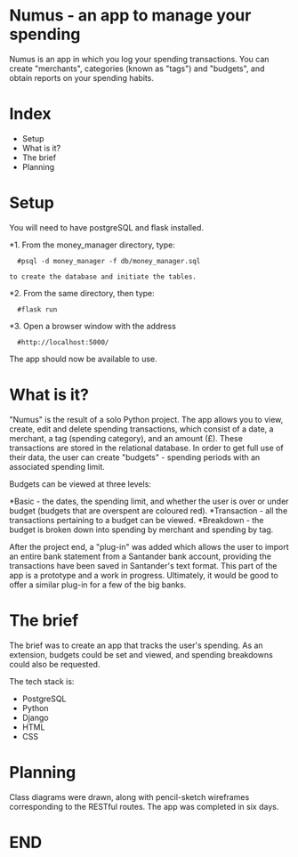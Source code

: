 # Numus - an app to manage your spending

Numus is an app in which you log your spending transactions.  You can create "merchants", categories (known as "tags") and "budgets", and obtain reports on your spending habits.

# Index
* Setup
* What is it?
* The brief
* Planning

# Setup
You will need to have postgreSQL and flask installed.

*1. From the money_manager directory, type:

      #psql -d money_manager -f db/money_manager.sql
      
    to create the database and initiate the tables.

*2. From the same directory, then type:
      
      #flask run
      
*3. Open a browser window with the address 

      #http://localhost:5000/ 

  The app should now be available to use.


# What is it?
"Numus" is the result of a solo Python project.  The app allows you to view, create, edit and delete spending transactions, which consist of a date, a merchant, 
a tag (spending category), and an amount (£).  These transactions are stored in the relational database.  In order to get full use of their data, the user can create 
"budgets" - spending periods with an associated spending limit.  

Budgets can be viewed at three levels: 

*Basic - the dates, the spending limit, and whether the user is over or under budget (budgets that are overspent are coloured red).
*Transaction - all the transactions pertaining to a budget can be viewed.
*Breakdown - the budget is broken down into spending by merchant and spending by tag.

After the project end, a "plug-in" was added which allows the user to import an entire bank statement from a Santander bank account, providing the transactions have been saved in Santander's text format.
This part of the app is a prototype and a work in progress.  Ultimately, it would be good to offer a similar plug-in for a few of the big banks.
                    

# The brief
The brief was to create an app that tracks the user's spending.  As an extension, budgets could be set and viewed, and spending breakdowns could also be requested.  

The tech stack is:
* PostgreSQL
* Python 
* Django
* HTML
* CSS

# Planning
Class diagrams were drawn, along with pencil-sketch wireframes corresponding to the RESTful routes.  The app was completed in six days.

# END
